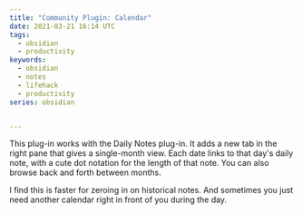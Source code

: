 ```yaml
---
title: "Community Plugin: Calendar"
date: 2021-03-21 16:14 UTC
tags:
  - obsidian
  - productivity
keywords:
  - obsidian
  - notes
  - lifehack
  - productivity
series: obsidian


---
```


This plug-in works with the Daily Notes plug-in. It adds a new tab in the right pane that gives a single-month view. Each date links to that day's daily note, with a cute dot notation for the length of that note. You can also browse back and forth between months.

I find this is faster for zeroing in on historical notes. And sometimes you just need another calendar right in front of you during the day.
